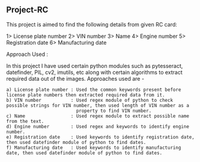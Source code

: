 ## Project-RC

This project is aimed to find the following details from given RC card:

1> License plate number
2> VIN number
3> Name
4> Engine number
5> Registration date
6> Manufacturing date

Approach Used :

In this project I have used certain python modules such as pytesseract, datefinder, PIL, cv2, imutils, etc along with certain algorithms to
extract required data out of the images. Approaches used are -

    a) License plate number : Used the common keywords present before license plate numbers then extracted required data from it.
    b) VIN number           : Used regex module of python to check possible strings for VIN number, then used length of VIN number as a 
                              property to find VIN number.
    c) Name                 : Used regex module to extract possible name from the text.
    d) Engine number        : Used regex and keywords to identify engine number.
    e) Registration date    : Used keywords to identify registration date, then used datefinder module of python to find dates.
    f) Manufacturing date   : Used keywords to identify manufacturing date, then used datefinder module of python to find dates.
